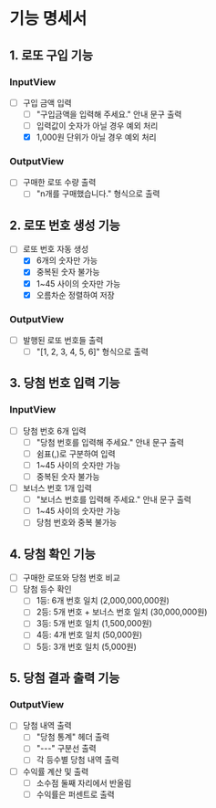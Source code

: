 # 기능 명세서

## 1. 로또 구입 기능
### InputView
- [ ] 구입 금액 입력
  - [ ] "구입금액을 입력해 주세요." 안내 문구 출력
  - [ ] 입력값이 숫자가 아닐 경우 예외 처리
  - [x] 1,000원 단위가 아닐 경우 예외 처리
### OutputView
- [ ] 구매한 로또 수량 출력
  - [ ] "n개를 구매했습니다." 형식으로 출력

## 2. 로또 번호 생성 기능
- [ ] 로또 번호 자동 생성
  - [x] 6개의 숫자만 가능
  - [x] 중복된 숫자 불가능
  - [x] 1~45 사이의 숫자만 가능
  - [x] 오름차순 정렬하여 저장
### OutputView
- [ ] 발행된 로또 번호들 출력
  - [ ] "[1, 2, 3, 4, 5, 6]" 형식으로 출력

## 3. 당첨 번호 입력 기능
### InputView
- [ ] 당첨 번호 6개 입력
  - [ ] "당첨 번호를 입력해 주세요." 안내 문구 출력
  - [ ] 쉼표(,)로 구분하여 입력
  - [ ] 1~45 사이의 숫자만 가능
  - [ ] 중복된 숫자 불가능
- [ ] 보너스 번호 1개 입력
  - [ ] "보너스 번호를 입력해 주세요." 안내 문구 출력
  - [ ] 1~45 사이의 숫자만 가능
  - [ ] 당첨 번호와 중복 불가능

## 4. 당첨 확인 기능
- [ ] 구매한 로또와 당첨 번호 비교
- [ ] 당첨 등수 확인
  - [ ] 1등: 6개 번호 일치 (2,000,000,000원)
  - [ ] 2등: 5개 번호 + 보너스 번호 일치 (30,000,000원)
  - [ ] 3등: 5개 번호 일치 (1,500,000원)
  - [ ] 4등: 4개 번호 일치 (50,000원)
  - [ ] 5등: 3개 번호 일치 (5,000원)

## 5. 당첨 결과 출력 기능
### OutputView
- [ ] 당첨 내역 출력
  - [ ] "당첨 통계" 헤더 출력
  - [ ] "---" 구분선 출력
  - [ ] 각 등수별 당첨 내역 출력
- [ ] 수익률 계산 및 출력
  - [ ] 소수점 둘째 자리에서 반올림
  - [ ] 수익률은 퍼센트로 출력